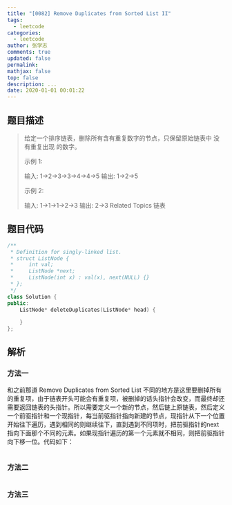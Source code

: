 ```yaml
---
title: "[0082] Remove Duplicates from Sorted List II"
tags:
  - leetcode
categories:
  - leetcode
author: 张学志
comments: true
updated: false
permalink:
mathjax: false
top: false
description: ...
date: 2020-01-01 00:01:22
---
```


## 题目描述

> 给定一个排序链表，删除所有含有重复数字的节点，只保留原始链表中 没有重复出现 的数字。 
> 
> 示例 1: 
> 
> 输入: 1->2->3->3->4->4->5
> 输出: 1->2->5
> 
> 
> 示例 2: 
> 
> 输入: 1->1->1->2->3
> 输出: 2->3 
> Related Topics 链表

## 题目代码

```cpp
/**
 * Definition for singly-linked list.
 * struct ListNode {
 *     int val;
 *     ListNode *next;
 *     ListNode(int x) : val(x), next(NULL) {}
 * };
 */
class Solution {
public:
    ListNode* deleteDuplicates(ListNode* head) {
        
    }
};
```

## 解析

### 方法一

和之前那道 Remove Duplicates from Sorted List 不同的地方是这里要删掉所有的重复项，由于链表开头可能会有重复项，被删掉的话头指针会改变，而最终却还需要返回链表的头指针。所以需要定义一个新的节点，然后链上原链表，然后定义一个前驱指针和一个现指针，每当前驱指针指向新建的节点，现指针从下一个位置开始往下遍历，遇到相同的则继续往下，直到遇到不同项时，把前驱指针的next指向下面那个不同的元素。如果现指针遍历的第一个元素就不相同，则把前驱指针向下移一位。代码如下：

```cpp

```

### 方法二

```cpp

```

### 方法三

```cpp

```


